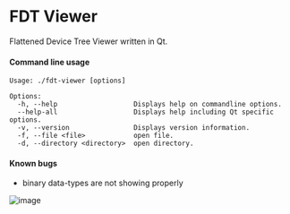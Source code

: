 # FDT Viewer
Flattened Device Tree Viewer written in Qt.

#### Command line usage
```
Usage: ./fdt-viewer [options]

Options:
  -h, --help                   Displays help on commandline options.
  --help-all                   Displays help including Qt specific options.
  -v, --version                Displays version information.
  -f, --file <file>            open file.
  -d, --directory <directory>  open directory.
```

#### Known bugs
- binary data-types are not showing properly 

![image](https://devwork.space/wp-content/uploads/2020/12/fdt_viewer_2020-12012.png)
